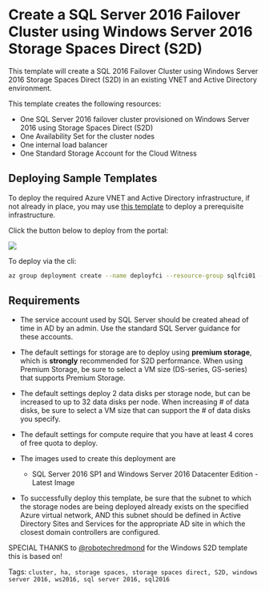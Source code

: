 # Create a SQL Server 2016 Failover Cluster using Windows Server 2016 Storage Spaces Direct (S2D)
This template will create a SQL 2016 Failover Cluster using Windows Server 2016 Storage Spaces Direct (S2D) in an existing VNET and Active Directory environment.

This template creates the following resources:

+	One SQL Server 2016 failover cluster provisioned on Windows Server 2016 using Storage Spaces Direct (S2D)
+	One Availability Set for the cluster nodes
+   One internal load balancer
+   One Standard Storage Account for the Cloud Witness

## Deploying Sample Templates

To deploy the required Azure VNET and Active Directory infrastructure, if not already in place, you may use <a href="https://github.com/Azure/azure-quickstart-templates/tree/master/active-directory-new-domain-ha-2-dc">this template</a> to deploy a prerequisite infrastructure. 

Click the button below to deploy from the portal:

<a href="https://portal.azure.com/#create/Microsoft.Template/uri/https%3A%2F%2Fraw.githubusercontent.com%2FMSBrett%2Fazure-quickstart-templates%2Fmaster%2Fsql-server-2016-fci-existing-vnet-and-ad%2Fazuredeploy.json" target="_blank">
    <img src="http://azuredeploy.net/deploybutton.png"/>
</a>


To deploy via the cli:
```bash
az group deployment create --name deployfci --resource-group sqlfci01 --template-file azuredeploy.json --parameters @azuredeploy.parameters.json
```

## Requirements

+ 	The service account used by SQL Server should be created ahead of time in AD by an admin.  Use the standard SQL Server guidance for these accounts.

+	The default settings for storage are to deploy using **premium storage**, which is **strongly** recommended for S2D performance.  When using Premium Storage, be sure to select a VM size (DS-series, GS-series) that supports Premium Storage.

+   The default settings deploy 2 data disks per storage node, but can be increased to up to 32 data disks per node.  When increasing # of data disks, be sure to select a VM size that can support the # of data disks you specify.

+ 	The default settings for compute require that you have at least 4 cores of free quota to deploy.

+ 	The images used to create this deployment are
	+ 	SQL Server 2016 SP1 and Windows Server 2016 Datacenter Edition - Latest Image

+	To successfully deploy this template, be sure that the subnet to which the storage nodes are being deployed already exists on the specified Azure virtual network, AND this subnet should be defined in Active Directory Sites and Services for the appropriate AD site in which the closest domain controllers are configured.




SPECIAL THANKS to <a href="https://github.com/robotechredmond">@robotechredmond</a> for the Windows S2D template this is based on!


Tags: ``cluster, ha, storage spaces, storage spaces direct, S2D, windows server 2016, ws2016, sql server 2016, sql2016``
